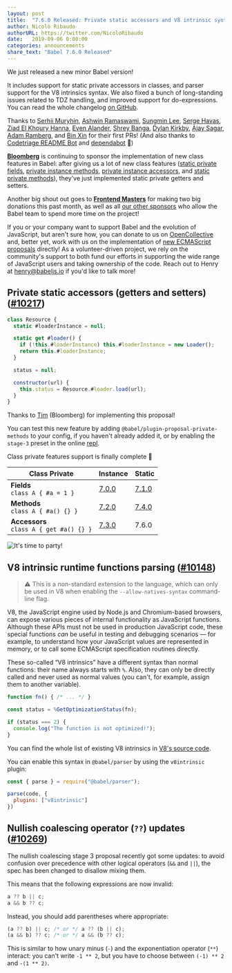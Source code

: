 ```yaml
---
layout: post
title:  "7.6.0 Released: Private static accessors and V8 intrinsic syntax"
author: Nicolò Ribaudo
authorURL: https://twitter.com/NicoloRibaudo
date:   2019-09-06 0:00:00
categories: announcements
share_text: "Babel 7.6.0 Released"
---
```


We just released a new minor Babel version!

It includes support for static private accessors in classes, and parser support for the V8 intrinsics syntax. We also fixed a bunch of long-standing issues related to TDZ handling, and improved support for do-expressions. You can read the whole changelog [on GitHub](https://github.com/babel/babel/releases/tag/v7.6.0).

<!-- truncate -->

Thanks to [Serhii Muryhin](https://github.com/skyiea), [Ashwin Ramaswami](https://github.com/epicfaace), [Sungmin Lee](https://github.com/ifsnow), [Serge Havas](https://github.com/Sinewyk), [Ziad El Khoury Hanna](https://github.com/zaygraveyard), [Even Alander](https://github.com/deificx), [Shrey Banga](https://github.com/banga), [Dylan Kirkby](https://github.com/dsgkirkby), [Ajay Sagar](https://github.com/ajaysagar), [Adam Ramberg](https://github.com/AdamRamberg), and [Bin Xin](https://github.com/rhyzx) for their first PRs! (And also thanks to [Codetriage README Bot](https://github.com/codetriage-readme-bot) and [dependabot](https://help.github.com/en/articles/configuring-automated-security-fixes) 🤖)

[**Bloomberg**](https://github.com/bloomberg) is continuing to sponsor the implementation of new class features in Babel: after giving us a lot of new class features ([static private fields](https://babeljs.io/blog/2018/09/17/7.1.0#private-static-fields-stage-3), [private instance methods](https://babeljs.io/blog/2018/12/03/7.2.0#private-instance-methods-8654-https-githubcom-babel-babel-pull-8654), [private instance accessors](https://babeljs.io/blog/2019/01/21/7.3.0#private-instance-accessors-getters-and-setters-9101-https-githubcom-babel-babel-pull-9101), and [static private methods](https://babeljs.io/blog/2019/03/19/7.4.0#static-private-methods-9446-https-githubcom-babel-babel-pull-9446)), they've just implemented static private getters and setters.

Another big shout out goes to [**Frontend Masters**](https://frontendmasters.com/) for making two big donations this past month, as well as all [our other sponsors](https://opencollective.com/babel#contributors) who allow the Babel team to spend more time on the project!

If you or your company want to support Babel and the evolution of JavaScript, but aren't sure how, you can donate to us on [OpenCollective](https://opencollective.com/babel) and, better yet, work with us on the implementation of [new ECMAScript proposals](https://github.com/babel/proposals) directly! As a volunteer-driven project, we rely on the community's support to both fund our efforts in supporting the wide range of JavaScript users and taking ownership of the code. Reach out to Henry at [henry@babeljs.io](mailto:henry@babeljs.io) if you'd like to talk more!

## Private static accessors (getters and setters) ([#10217](https://github.com/babel/babel/pull/10217))

```js title="JavaScript"
class Resource {
  static #loaderInstance = null;

  static get #loader() {
    if (!this.#loaderInstance) this.#loaderInstance = new Loader();
    return this.#loaderInstance;
  }

  status = null;

  constructor(url) {
    this.status = Resource.#loader.load(url);
  }
}
```

Thanks to [Tim](https://github.com/tim-mc) (Bloomberg) for implementing this proposal!

You can test this new feature by adding `@babel/plugin-proposal-private-methods` to your config, if you haven't already added it, or by enabling the `stage-3` preset in the online [repl](https://babeljs.io/repl/build/main#?presets=stage-3).

Class private features support is finally complete 🎉

<div style={{margin: "auto",width: "fit-content"}}>

| Class Private  | **Instance** | **Static** |
|----------------|--------------|------------|
| **Fields** <br/> `class A { #a = 1 }`    | [7.0.0](https://babeljs.io/blog/2018/08/27/7.0.0#tc39-proposals-https-githubcom-tc39-proposals-support) | [7.1.0](https://babeljs.io/blog/2018/09/17/7.1.0#private-static-fields-stage-3) |
| **Methods** <br/> `class A { #a() {} }`   | [7.2.0](https://babeljs.io/blog/2018/12/03/7.2.0#private-instance-methods-8654-https-githubcom-babel-babel-pull-8654) | [7.4.0](https://babeljs.io/blog/2019/03/19/7.4.0#static-private-methods-9446-https-githubcom-babel-babel-pull-9446) |
| **Accessors** <br/> `class A { get #a() {} }` | [7.3.0](https://babeljs.io/blog/2019/01/21/7.3.0#private-instance-accessors-getters-and-setters-9101-https-githubcom-babel-babel-pull-9101) | 7.6.0 |

</div>

<div style={{margin: "auto",width: "fit-content"}}>

![It's time to party!](https://media.giphy.com/media/3KC2jD2QcBOSc/source.gif)

</div>

## V8 intrinsic runtime functions parsing ([#10148](https://github.com/babel/babel/pull/10148))

> ⚠️ This is a non-standard extension to the language, which can only be used in V8 when enabling the `--allow-natives-syntax` command-line flag.

V8, the JavaScript engine used by Node.js and Chromium-based browsers, can expose various pieces of internal functionality as JavaScript functions. Although these APIs must not be used in production JavaScript code, these special functions _can_ be useful in testing and debugging scenarios — for example, to understand how your JavaScript values are represented in memory, or to call some ECMAScript specification routines directly.

These so-called “V8 intrinsics” have a different syntax than normal functions: their name always starts with `%`. Also, they can only be directly called and never used as normal values (you can't, for example, assign them to another variable).

```js title="JavaScript"
function fn() { /* ... */ }

const status = %GetOptimizationStatus(fn);

if (status === 2) {
  console.log("The function is not optimized!");
}
```

You can find the whole list of existing V8 intrinsics in [V8's source code](https://github.com/v8/v8/blob/master/src/runtime/runtime.h).

You can enable this syntax in `@babel/parser` by using the `v8intrinsic` plugin:

```js title="JavaScript"
const { parse } = require("@babel/parser");

parse(code, {
  plugins: ["v8intrinsic"]
})
```

## Nullish coalescing operator (`??`) updates ([#10269](https://github.com/babel/babel/pull/10269))

The nullish coalescing stage 3 proposal recently got some updates: to avoid confusion over precedence with other logical operators (`&&` and `||`), the spec has been changed to disallow mixing them.

This means that the following expressions are now invalid:

```js title="JavaScript"
a ?? b || c;
a && b ?? c;
```

Instead, you should add parentheses where appropriate:

```js title="JavaScript"
(a ?? b) || c; /* or */ a ?? (b || c);
(a && b) ?? c; /* or */ a && (b ?? c);
```

This is similar to how unary minus (`-`) and the exponentiation operator (`**`) interact: you can't write `-1 ** 2`, but you have to choose between `(-1) ** 2` and `-(1 ** 2)`.
